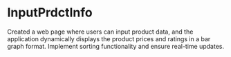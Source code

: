 # InputPrdctInfo
Created a web page where users can input product data, and the application dynamically displays the product prices and ratings in a bar graph format. Implement sorting functionality and ensure real-time updates.
